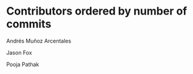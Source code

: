 # Contributors ordered by number of commits

Andrés Muñoz Arcentales <anmunoz>

Jason Fox <jason-fox>

Pooja Pathak <pooja1pathak>

